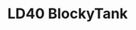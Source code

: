 ---
layout: post
categories: gamejam
tag: snapshot
title: "LD40 BlockyTank"
img: assets/gamejam/tetristank.webp
direct-link: https://shrekshao.itch.io/tetristank
---
